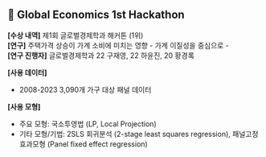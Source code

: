 ## 🥇 Global Economics 1st Hackathon

**[수상 내역]** 제1회 글로벌경제학과 해커톤 (1위) \
**[연구]** 주택가격 상승이 가계 소비에 미치는 영향 - 가계 이질성을 중심으로 - \
**[연구 진행자]** 글로벌경제학과 22 구재영, 22 하윤진, 20 황경록

**[사용 데이터]**
- 2008-2023 3,090개 가구 대상 패널 데이터
 
**[사용 모형]**
- 주요 모형: 국소투영법 (LP, Local Projection)
- 기타 모형/기법: 2SLS 회귀분석 (2-stage least squares regression), 패널고정효과모형 (Panel fixed effect regression)
